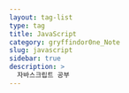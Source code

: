```yaml
---
layout: tag-list
type: tag
title: JavaScript
category: gryffindor0ne_Note
slug: javascript
sidebar: true
description: >
  자바스크립트 공부
---
```

